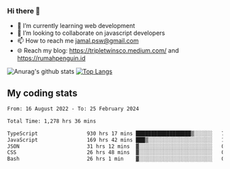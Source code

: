 ### Hi there 👋

<!--
**padepokanpenguin/padepokanpenguin** is a ✨ _special_ ✨ repository because its `README.md` (this file) appears on your GitHub profile.
-->

- 🌱 I’m currently learning  web development
- 👯 I’m looking to collaborate on javascript developers
- 📫 How to reach me jamal.psw@gmail.com
- 🌐 Reach my blog:
   https://tripletwinsco.medium.com/ and
   https://rumahpenguin.id

![Anurag's github stats](https://github-readme-stats.vercel.app/api?username=padepokanpenguin&count_private=true&disable_animations=false&show_icons=true&theme=default)
[![Top Langs](https://github-readme-stats.vercel.app/api/top-langs/?username=padepokanpenguin&theme=default&layout=compact)](https://github.com/padepokanpenguin)

## My coding stats

<!--START_SECTION:waka-->

```txt
From: 16 August 2022 - To: 25 February 2024

Total Time: 1,278 hrs 36 mins

TypeScript                930 hrs 17 mins ██████████████████▒░░░░░░   72.76 %
JavaScript                169 hrs 42 mins ███▒░░░░░░░░░░░░░░░░░░░░░   13.27 %
JSON                      31 hrs 12 mins  ▓░░░░░░░░░░░░░░░░░░░░░░░░   02.44 %
CSS                       26 hrs 48 mins  ▓░░░░░░░░░░░░░░░░░░░░░░░░   02.10 %
Bash                      26 hrs 1 min    ▓░░░░░░░░░░░░░░░░░░░░░░░░   02.04 %
```

<!--END_SECTION:waka-->


